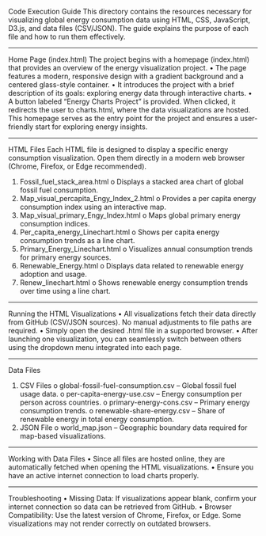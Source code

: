 Code Execution Guide
This directory contains the resources necessary for visualizing global energy consumption data using HTML, CSS, JavaScript, D3.js, and data files (CSV/JSON). The guide explains the purpose of each file and how to run them effectively.
________________________________________
Home Page (index.html)
The project begins with a homepage (index.html) that provides an overview of the energy visualization project.
•	The page features a modern, responsive design with a gradient background and a centered glass-style container.
•	It introduces the project with a brief description of its goals: exploring energy data through interactive charts.
•	A button labeled “Energy Charts Project” is provided. When clicked, it redirects the user to charts.html, where the data visualizations are hosted.
This homepage serves as the entry point for the project and ensures a user-friendly start for exploring energy insights.
________________________________________
HTML Files
Each HTML file is designed to display a specific energy consumption visualization. Open them directly in a modern web browser (Chrome, Firefox, or Edge recommended).
1.	Fossil_fuel_stack_area.html
o	Displays a stacked area chart of global fossil fuel consumption.
2.	Map_visual_percapita_Engy_Index_2.html
o	Provides a per capita energy consumption index using an interactive map.
3.	Map_visual_primary_Engy_Index.html
o	Maps global primary energy consumption indices.
4.	Per_capita_energy_Linechart.html
o	Shows per capita energy consumption trends as a line chart.
5.	Primary_Energy_Linechart.html
o	Visualizes annual consumption trends for primary energy sources.
6.	Renewable_Energy.html
o	Displays data related to renewable energy adoption and usage.
7.	Renew_linechart.html
o	Shows renewable energy consumption trends over time using a line chart.
________________________________________
Running the HTML Visualizations
•	All visualizations fetch their data directly from GitHub (CSV/JSON sources). No manual adjustments to file paths are required.
•	Simply open the desired .html file in a supported browser.
•	After launching one visualization, you can seamlessly switch between others using the dropdown menu integrated into each page.
________________________________________
Data Files
1.	CSV Files
o	global-fossil-fuel-consumption.csv – Global fossil fuel usage data.
o	per-capita-energy-use.csv – Energy consumption per person across countries.
o	primary-energy-cons.csv – Primary energy consumption trends.
o	renewable-share-energy.csv – Share of renewable energy in total energy consumption.
2.	JSON File
o	world_map.json – Geographic boundary data required for map-based visualizations.
________________________________________
Working with Data Files
•	Since all files are hosted online, they are automatically fetched when opening the HTML visualizations.
•	Ensure you have an active internet connection to load charts properly.
________________________________________
Troubleshooting
•	Missing Data: If visualizations appear blank, confirm your internet connection so data can be retrieved from GitHub.
•	Browser Compatibility: Use the latest version of Chrome, Firefox, or Edge. Some visualizations may not render correctly on outdated browsers.

